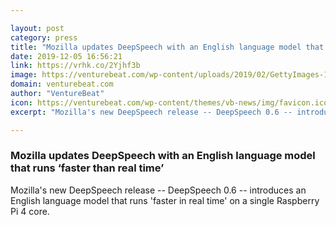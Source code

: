 ```yaml
---

layout: post
category: press
title: "Mozilla updates DeepSpeech with an English language model that runs ‘faster than real time’"
date: 2019-12-05 16:56:21
link: https://vrhk.co/2Yjhf3b
image: https://venturebeat.com/wp-content/uploads/2019/02/GettyImages-1062283972-e1575563910607.jpg?w=1200&strip=all
domain: venturebeat.com
author: "VentureBeat"
icon: https://venturebeat.com/wp-content/themes/vb-news/img/favicon.ico
excerpt: "Mozilla's new DeepSpeech release -- DeepSpeech 0.6 -- introduces an English language model that runs 'faster in real time' on a single Raspberry Pi 4 core."

---
```


### Mozilla updates DeepSpeech with an English language model that runs ‘faster than real time’

Mozilla's new DeepSpeech release -- DeepSpeech 0.6 -- introduces an English language model that runs 'faster in real time' on a single Raspberry Pi 4 core.